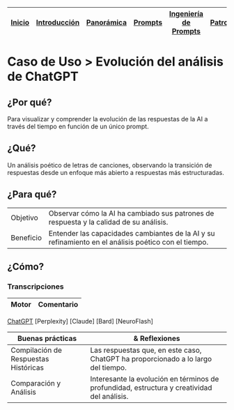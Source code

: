 <div align=right>

|[Inicio](/README.md)|[Introducción](/documentos/intro.md)|[Panorámica](/documentos/panorámica.md)|[Prompts](/prompts/README.md)|[Ingeniería de Prompts](/ingenieriaDePrompts/README.md)|[Patrones](/ingenieriaDePrompts/patrones/README.md)|[Casos de Uso](/casosDeUso/README.md)|
|-|-|-|-|-|-|-

</div>

# Caso de Uso > Evolución del análisis de ChatGPT

## ¿Por qué?

Para visualizar y comprender la evolución de las respuestas de la AI a través del tiempo en función de un único prompt.

## ¿Qué?

Un análisis poético de letras de canciones, observando la transición de respuestas desde un enfoque más abierto a respuestas más estructuradas.

## ¿Para qué?

| | |
|-|-|
Objetivo|Observar cómo la AI ha cambiado sus patrones de respuesta y la calidad de su análisis.
Beneficio|Entender las capacidades cambiantes de la AI y su refinamiento en el análisis poético con el tiempo.

## ¿Cómo?

### Transcripciones

|Motor|Comentario|
|-|-|
[ChatGPT](https://chat.openai.com/share/02a0fddd-807c-4a0e-bb79-367c2660abe4)
[Perplexity]
[Claude]
[Bard]
[NeuroFlash]

|Buenas prácticas|& Reflexiones
|-|-|
Compilación de Respuestas Históricas|Las respuestas que, en este caso, ChatGPT ha proporcionado a lo largo del tiempo.
Comparación y Análisis|Interesante la evolución en términos de profundidad, estructura y creatividad del análisis.
